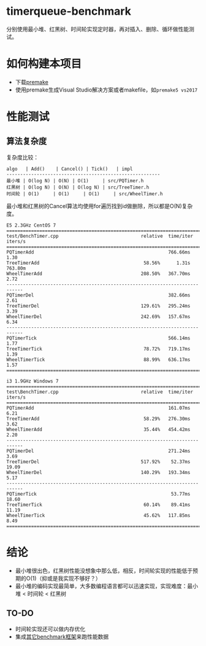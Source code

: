 # timerqueue-benchmark

分别使用最小堆、红黑树、时间轮实现定时器，再对插入、删除、循环做性能测试。


# 如何构建本项目

* 下载[premake](https://premake.github.io/download.html#v5)
* 使用premake生成Visual Studio解决方案或者makefile，如`premake5 vs2017`


# 性能测试

## 算法复杂度

复杂度比较：

```
algo   | Add()    | Cancel() | Tick()   | impl
--------------------------------------------------------
最小堆 | O(log N) | O(N) | O(1)     | src/PQTimer.h
红黑树 | O(log N) | O(N) | O(log N) | src/TreeTimer.h
时间轮 | O(1)     | O(1)     | O(1)     | src/WheelTimer.h
```

最小堆和红黑树的Cancel算法均使用for遍历找到id做删除，所以都是O(N)复杂度。



```
E5 2.3GHz CentOS 7
============================================================================
test/BenchTimer.cpp                              relative  time/iter  iters/s
============================================================================
PQTimerAdd                                                 766.66ms     1.30
TreeTimerAdd                                      58.56%      1.31s  763.80m
WheelTimerAdd                                    208.50%   367.70ms     2.72
----------------------------------------------------------------------------
PQTimerDel                                                 382.66ms     2.61
TreeTimerDel                                     129.61%   295.24ms     3.39
WheelTimerDel                                    242.69%   157.67ms     6.34
----------------------------------------------------------------------------
PQTimerTick                                                566.14ms     1.77
TreeTimerTick                                     78.72%   719.17ms     1.39
WheelTimerTick                                    88.99%   636.17ms     1.57
============================================================================
```

```
i3 1.9GHz Windows 7
============================================================================
test\BenchTimer.cpp                              relative  time/iter  iters/s
============================================================================
PQTimerAdd                                                 161.07ms     6.21
TreeTimerAdd                                      58.29%   276.30ms     3.62
WheelTimerAdd                                     35.44%   454.42ms     2.20
----------------------------------------------------------------------------
PQTimerDel                                                 271.24ms     3.69
TreeTimerDel                                     517.92%    52.37ms    19.09
WheelTimerDel                                    140.29%   193.34ms     5.17
----------------------------------------------------------------------------
PQTimerTick                                                 53.77ms    18.60
TreeTimerTick                                     60.14%    89.41ms    11.19
WheelTimerTick                                    45.62%   117.85ms     8.49
============================================================================
```


# 结论
 
* 最小堆很出色，红黑树性能没想象中那么低，相反，时间轮实现的性能低于预期的O(1)（抑或是我实现不够好？）
* 最小堆的编码实现最简单，大多数编程语言都可以迅速实现，实现难度：最小堆 < 时间轮 < 红黑树

## TO-DO

* 时间轮实现还可以做内存优化
* 集成[其它benchmark框架](https://github.com/google/benchmark)来跑性能数据
